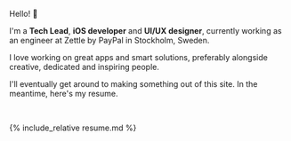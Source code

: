 Hello! 👋

I'm a **Tech Lead**, **iOS developer** and **UI/UX designer**, currently working as an engineer at Zettle by PayPal in Stockholm, Sweden.

I love working on great apps and smart solutions, preferably alongside creative, dedicated and inspiring people.

I'll eventually get around to making something out of this site. In the meantime, here's my resume.

<br/>

{% include_relative resume.md %}
